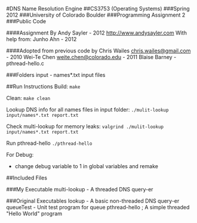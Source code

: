 #DNS Name Resolution Engine
##CS3753 (Operating Systems)
###Spring 2012
###University of Colorado Boulder
###Programming Assignment 2
###Public Code

####Assignment By Andy Sayler - 2012
http://www.andysayler.com
With help from:
Junho Ahn - 2012

####Adopted from previous code by
Chris Wailes <chris.wailes@gmail.com> - 2010
Wei-Te Chen <weite.chen@colorado.edu> - 2011
Blaise Barney - pthread-hello.c

###Folders
input - names*.txt input files

##Run Instructions
Build:
 `make`

Clean:
 `make clean`

Lookup DNS info for all names files in input folder:
 `./mulit-lookup input/names*.txt report.txt`

Check multi-lookup for memory leaks:
 `valgrind ./mulit-lookup input/names*.txt report.txt`

Run pthread-hello
 `./pthread-hello`

For Debug:
 * change debug variable to 1 in global variables and remake

##Included Files

###My Executable
multi-lookup - A threaded DNS query-er

###Original Executables
lookup - A basic non-threaded DNS query-er
queueTest - Unit test program for queue
pthread-hello ; A simple threaded "Hello World" program
